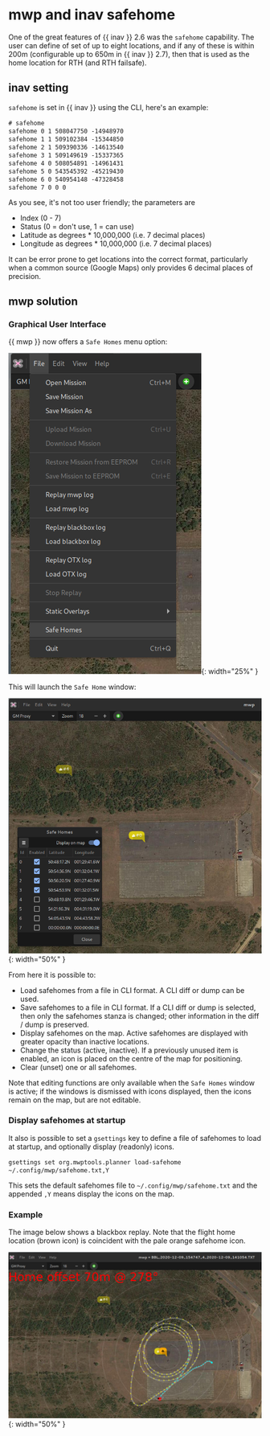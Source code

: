 # mwp and inav safehome

One of the great features of {{ inav }} 2.6 was the `safehome` capability. The user can define of set of up to eight locations, and if any of these is within 200m (configurable up to 650m in {{ inav }} 2.7), then that is used as the home location for RTH (and RTH failsafe).

## inav setting

`safehome` is set in {{ inav }} using the CLI, here's an example:

```
# safehome
safehome 0 1 508047750 -14948970
safehome 1 1 509102384 -15344850
safehome 2 1 509390336 -14613540
safehome 3 1 509149619 -15337365
safehome 4 0 508054891 -14961431
safehome 5 0 543545392 -45219430
safehome 6 0 540954148 -47328458
safehome 7 0 0 0
```

As you see, it's not too user friendly; the parameters are

* Index (0 - 7)
* Status (0 = don't use, 1 = can use)
* Latitude as degrees * 10,000,000 (i.e. 7 decimal places)
* Longitude as degrees * 10,000,000 (i.e. 7 decimal places)

It can be error prone to get locations into the correct format, particularly when a common source (Google Maps) only provides 6 decimal places of precision.

## mwp solution

### Graphical User Interface

{{ mwp }} now offers a `Safe Homes` menu option:

![mwp safehome](images/mwp-safehome-menu.png){: width="25%" }

This will launch the `Safe Home` window:

![mwp safehome](images/mwp-safehome-usage.png){: width="50%" }

From here it is possible to:

* Load safehomes from a file in CLI format. A CLI diff or dump can be  used.
* Save safehomes to a file in CLI format. If a CLI diff or dump is selected, then only the safehomes stanza is changed; other information in the diff / dump is preserved.
* Display safehomes on the map. Active safehomes are displayed with greater opacity than inactive locations.
* Change the status (active, inactive). If a previously unused item is enabled, an icon is placed on the centre of the map for positioning.
* Clear (unset) one or all safehomes.

Note that editing functions are only available when the `Safe Homes` window is active; if the windows is dismissed with icons displayed, then the icons remain on the map, but are not editable.

### Display safehomes at startup

It also is possible to set a `gsettings` key to define a file of safehomes to load at startup, and optionally display (readonly) icons.

```
gsettings set org.mwptools.planner load-safehome ~/.config/mwp/safehome.txt,Y
```
This sets the default safehomes file to `~/.config/mwp/safehome.txt` and the appended `,Y` means display the icons on the map.

### Example

The image below shows a blackbox replay. Note that the flight home location (brown icon) is coincident with the pale orange safehome icon.

![mwp safehomes replay](images/mwp-safehomes-replay.png){: width="50%" }
